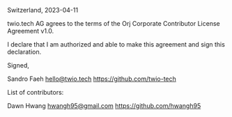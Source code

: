 Switzerland, 2023-04-11

twio.tech AG agrees to the terms of the Orj Corporate Contributor License
Agreement v1.0.

I declare that I am authorized and able to make this agreement and sign this
declaration.

Signed,

Sandro Faeh hello@twio.tech https://github.com/twio-tech

List of contributors:

Dawn Hwang hwangh95@gmail.com https://github.com/hwangh95
